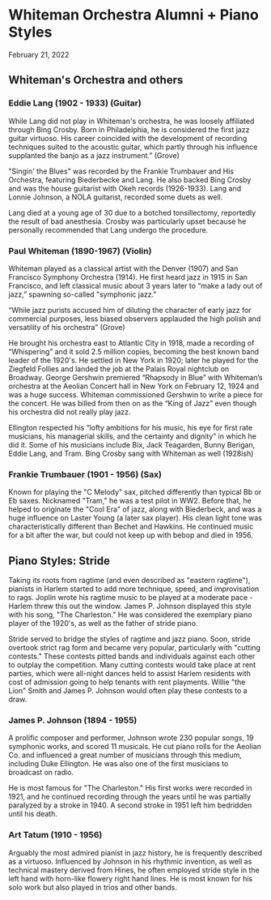 # Whiteman Orchestra Alumni + Piano Styles
February 21, 2022

## Whiteman's Orchestra and others

### Eddie Lang (1902 - 1933) (Guitar)
While Lang did not play in Whiteman's orchestra, he was loosely affiliated through Bing Crosby. Born in Philadelphia, he is considered the first jazz guitar virtuoso. His career coincided with the development of recording techniques suited to the acoustic guitar, which partly 
through his influence supplanted the banjo as a jazz instrument.” (Grove)

"Singin' the Blues" was recorded by the Frankie Trumbauer and His Orchestra, featuring Biederbecke and Lang. He also backed Bing Crosby and was the house guitarist with Okeh records (1926-1933). Lang and Lonnie Johnson, a NOLA guitarist,  recorded some duets as well.

Lang died at a young age of 30 due to a botched tonsillectomy, reportedly the result of bad anesthesia. Crosby was particularly upset because he personally recommended that Lang undergo the procedure. 

### Paul Whiteman (1890-1967) (Violin)
Whiteman played as a classical artist with the Denver (1907) and San Francisco Symphony Orchestra (1914). He first heard jazz in 1915 in San Francisco, and left classical music about 3 years later to “make a lady out of jazz,” spawning so-called "symphonic jazz."

“While jazz purists accused him of diluting the character of early jazz for commercial purposes, less biased 
observers applauded the high polish and versatility of his orchestra” (Grove) 

He brought his orchestra east to Atlantic City in 1918, made a recording of “Whispering” and it sold 2.5 million copies, becoming the best known band leader of the 1920's. He settled in New York in 1920; later he played for the Ziegfeld Follies and landed the job at the Palais Royal nightclub on Broadway. George Gershwin premiered “Rhapsody in Blue” with Whiteman’s orchestra at the Aeolian Concert hall in New York on February 12, 1924 and was a huge success. Whiteman commissioned Gershwin to write a piece for the concert. He was billed from then on as the “King of Jazz” even though his orchestra did not really play jazz.

Ellington respected his “lofty ambitions for his music, his eye for first rate musicians, his managerial skills, and the certainty and dignity” in which he did it. Some of his musicians include Bix, Jack Teagarden, Bunny Berigan, Eddie Lang, and Tram. Bing Crosby sang with Whiteman as well (1928ish) 
 
### Frankie Trumbauer (1901 - 1956) (Sax)
Known for playing the "C Melody" sax, pitched differently than typical Bb or Eb saxes. Nicknamed "Tram," he was a test pilot in WW2. Before that, he helped to originate the "Cool Era" of jazz, along with Biederbeck, and was a huge influence on Laster Young (a later sax player). His clean light tone was characteristically different than Bechet and Hawkins. He continued music for a bit after the war, but could not keep up with bebop and died in 1956.

## Piano Styles: Stride
Taking its roots from ragtime (and even described as "eastern ragtime"), pianists in Harlem started to add more technique, speed, and improvisation to rags. Joplin wrote his ragtime music to be played at a moderate pace - Harlem threw this out the window. James P. Johnson displayed this style with his song, "The Charleston." He was considered the exemplary piano player of the 1920's, as well as the father of stride piano.

Stride served to bridge the styles of ragtime and jazz piano. Soon, stride overtook strict rag form and became very popular, particularly with "cutting contests." These contests pitted bands and individuals against each other to outplay the competition. Many cutting contests would take place at rent parties, which were all-night dances held to assist Harlem residents with cost of admission going to help tenants with rent playments. Willie "the Lion" Smith and James P. Johnson would often play these contests to a draw.

### James P. Johnson (1894 - 1955)
A prolific composer and performer, Johnson wrote 230 popular songs, 19 symphonic works, and scored 11 musicals. He cut piano rolls for the Aeolian Co. and influenced a great number of musicians through this medium, including Duke Ellington. He was also one of the first musicians to broadcast on radio. 

He is most famous for "The Charleston." His first works were recorded in 1921, and he continued recording through the years until he was partially paralyzed by a stroke in 1940. A second stroke in 1951 left him bedridden until his death.

### Art Tatum (1910 - 1956)
Arguably the most admired pianist in jazz history, he is frequently described as a virtuoso. Influenced by Johnson in his rhythmic invention, as well as technical mastery derived from Hines, he often employed stride style in the left hand with horn-like flowery right hand lines. He is most known for his solo work but also played in trios and other bands.